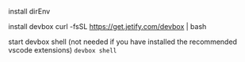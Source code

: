 install dirEnv

install devbox
curl -fsSL https://get.jetify.com/devbox | bash

start devbox shell (not needed if you have installed the recommended vscode extensions)
`devbox shell`


